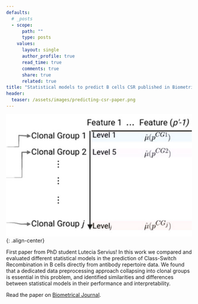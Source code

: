 ```yaml
---
defaults:
  # _posts
  - scope:
      path: ""
      type: posts
    values:
      layout: single
      author_profile: true
      read_time: true
      comments: true
      share: true
      related: true
title: "Statistical models to predict B cells CSR published in Biometrical Journal"
header:
  teaser: /assets/images/predicting-csr-paper.png
---
```


![image-center](/assets/images/predicting-csr-paper.png){: .align-center}

First paper from PhD student Lutecia Servius! In this work we compared and evaluated different statistical models in the prediction of Class-Switch Recombination in B cells directly from antibody repertoire data. We found that a dedicated data preprocessing approach collapsing into clonal groups is essential in this problem, and identified similarities and differences between statistical models in their performance and interpretability.

Read the paper on [Biometrical Journal](https://doi.org/10.1002/bimj.202300171).
